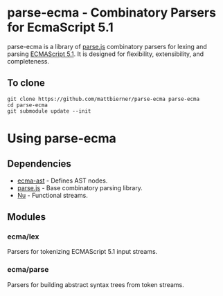 # parse-ecma - Combinatory Parsers for EcmaScript 5.1 #

parse-ecma is a library of [parse.js][parsejs] combinatory parsers for lexing
and parsing [ECMAScript 5.1][ecma51]. It is designed for flexibility,
extensibility, and completeness.
 

## To clone ##
    git clone https://github.com/mattbierner/parse-ecma parse-ecma
    cd parse-ecma
    git submodule update --init


# Using parse-ecma #

## Dependencies ##
* [ecma-ast][ecmaast] - Defines AST nodes.
* [parse.js][parsejs] - Base combinatory parsing library.
* [Nu][nu] - Functional streams.


## Modules ##

### ecma/lex ###
Parsers for tokenizing ECMAScript 5.1 input streams.

### ecma/parse ###
Parsers for building abstract syntax trees from token streams.

[ecmaast]: http://github.com/mattbierner/ecma-ast
[parsejs]: http://github.com/mattbierner/parse.js
[ecma51]: http://www.ecma-international.org/publications/standards/Ecma-262.htm
[parseapi]: http://developer.mozilla.org/en-US/docs/SpiderMonkey/Parser_API
[nu]: http://github.com/mattbierner/nu